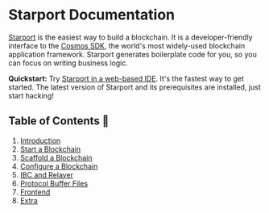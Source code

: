 # Starport Documentation

[Starport](https://github.com/tendermint/starport) is the easiest way to build a blockchain. It is a developer-friendly interface to the [Cosmos SDK](https://github.com/cosmos/cosmos-sdk), the world's most widely-used blockchain application framework. Starport generates boilerplate code for you, so you can focus on writing business logic.

**Quickstart:** Try [Starport in a web-based IDE](https://gitpod.io/#https://github.com/tendermint/starport/). It's the fastest way to get started. The latest version of Starport and its prerequisites are installed, just start hacking!

## Table of Contents 🔎

1. [Introduction](intro/intro.md)
2. [Start a Blockchain](run/start.md)
3. [Scaffold a Blockchain](scaffold/intro.md)
4. [Configure a Blockchain](configure/configuration.md)
5. [IBC and Relayer](ibc/relayer.md)
6. [Protocol Buffer Files](proto/intro.md)
7. [Frontend](frontend/intro.md)
8. [Extra](extra/cosmwasm.md)
